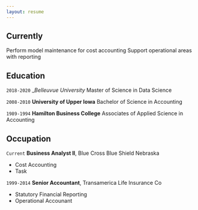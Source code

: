 ```yaml
---
layout: resume
---
```

## Currently

Perform model maintenance for cost accounting
Support operational areas with reporting

## Education

`2018-2020`
__Belleuvue University_
Master of Science in Data Science

`2008-2010`
__University of Upper Iowa__
Bachelor of Science in Accounting 

`1989-1994`
__Hamilton Business College__
Associates of Applied Science in Accounting 


## Occupation

`Current`
__Business Analyst II__, Blue Cross Blue Shield Nebraska 

- Cost Accounting
- Task

`1999-2014`
__Senior Accountant__, Transamerica Life Insurance Co 

- Statutory Financial Reporting
- Operational Accounant



<!-- ### Footer

Last updated: April 2020 -->


